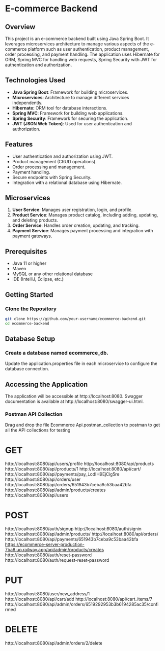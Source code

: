 # E-commerce Backend

## Overview
This project is an e-commerce backend built using Java Spring Boot. It leverages microservices architecture to manage various aspects of the e-commerce platform such as user authentication, product management, order processing, and payment handling. The application uses Hibernate for ORM, Spring MVC for handling web requests, Spring Security with JWT for authentication and authorization.

## Technologies Used
- **Java Spring Boot**: Framework for building microservices.
- **Microservices**: Architecture to manage different services independently.
- **Hibernate**: ORM tool for database interactions.
- **Spring MVC**: Framework for building web applications.
- **Spring Security**: Framework for securing the application.
- **JWT (JSON Web Token)**: Used for user authentication and authorization.

## Features
- User authentication and authorization using JWT.
- Product management (CRUD operations).
- Order processing and management.
- Payment handling.
- Secure endpoints with Spring Security.
- Integration with a relational database using Hibernate.

## Microservices
1. **User Service**: Manages user registration, login, and profile.
2. **Product Service**: Manages product catalog, including adding, updating, and deleting products.
3. **Order Service**: Handles order creation, updating, and tracking.
4. **Payment Service**: Manages payment processing and integration with payment gateways.

## Prerequisites
- Java 11 or higher
- Maven
- MySQL or any other relational database
- IDE (IntelliJ, Eclipse, etc.)

## Getting Started
### Clone the Repository
```bash
git clone https://github.com/your-username/ecommerce-backend.git
cd ecommerce-backend
```

## Database Setup
### Create a database named ecommerce_db.
Update the application.properties file in each microservice to configure the database connection.


## Accessing the Application
The application will be accessible at http://localhost:8080.
Swagger documentation is available at http://localhost:8080/swagger-ui.html.


### Postman API Collection

Drag and drop the file Ecommerce Api.postman_collection to postman to get all the API collections for testing

# GET
http://localhost:8080/api/users/profile
http://localhost:8080/api/products
http://localhost:8080/api/products/1
http://localhost:8080/api/cart/
http://localhost:8080/api/payments/pay_LodIH9EjCig5re
http://localhost:8080/api/orders/user
http://localhost:8080/api/orders/651943b7ceba9c53baa42bfa
http://localhost:8080/api/admin/products/creates
http://localhost:8080/api/users

# POST
http://localhost:8080/auth/signup
http://localhost:8080/auth/signin
http://localhost:8080/api/admin/products/
http://localhost:8080/api/orders/
http://localhost:8080/api/payments/651943b7ceba9c53baa42bfa
https://ecommerce-server-production-7ba8.up.railway.app/api/admin/products/creates
http://localhost:8080/auth/reset-password
http://localhost:8080/auth/request-reset-password

# PUT
http://localhost:8080/user/new_address/1
http://localhost:8080/api/cart/add
http://localhost:8080/api/cart_items/7
http://localhost:8080/api/admin/orders/6519292953b3b6194285ac35/confirmed

# DELETE
http://localhost:8080/api/admin/orders/2/delete


